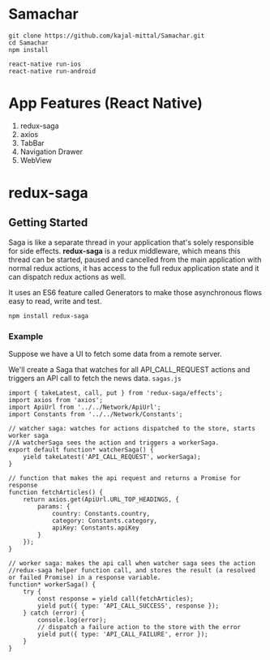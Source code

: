 # Samachar
```
git clone https://github.com/kajal-mittal/Samachar.git
cd Samachar
npm install

react-native run-ios
react-native run-android
```
# App Features (React Native)

1. redux-saga
2. axios
3. TabBar
4. Navigation Drawer
5. WebView

# redux-saga
## Getting Started
Saga is like a separate thread in your application that's solely responsible for side effects. **redux-saga** is a redux middleware, which means this thread can be started, paused and cancelled from the main application with normal redux actions, it has access to the full redux application state and it can dispatch redux actions as well.

It uses an ES6 feature called Generators to make those asynchronous flows easy to read, write and test.
```
npm install redux-saga
```
### Example
Suppose we have a UI to fetch some data from a remote server. 

We'll create a Saga that watches for all API_CALL_REQUEST actions and triggers an API call to fetch the news data.
```sagas.js```
```
import { takeLatest, call, put } from 'redux-saga/effects';
import axios from 'axios';
import ApiUrl from '../../Network/ApiUrl';
import Constants from '../../Network/Constants';

// watcher saga: watches for actions dispatched to the store, starts worker saga
//A watcherSaga sees the action and triggers a workerSaga. 
export default function* watcherSaga() {
	yield takeLatest('API_CALL_REQUEST', workerSaga);
}

// function that makes the api request and returns a Promise for response
function fetchArticles() {
	return axios.get(ApiUrl.URL_TOP_HEADINGS, {
		params: {
			country: Constants.country,
			category: Constants.category,
			apiKey: Constants.apiKey
		}
	});
}

// worker saga: makes the api call when watcher saga sees the action
//redux-saga helper function call, and stores the result (a resolved or failed Promise) in a response variable.
function* workerSaga() {
	try {
		const response = yield call(fetchArticles);
		yield put({ type: 'API_CALL_SUCCESS', response });
	} catch (error) {
		console.log(error);
		// dispatch a failure action to the store with the error
		yield put({ type: 'API_CALL_FAILURE', error });
	}
}
```







